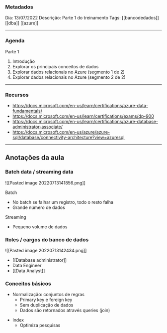 ### Metadados
Dia: 13/07/2022
Descrição: Parte 1 do treinamento
Tags: [[bancodedados]] [[dba]] [[azure]]

---

### Agenda
Parte 1
1. Introdução
2. Explorar os principais conceitos de dados
3. Explorar dados relacionais no Azure (segmento 1 de 2)
4. Explorar dados relacionais no Azure (segmento 2 de 2)

---

### Recursos
- https://docs.microsoft.com/en-us/learn/certifications/azure-data-fundamentals/
- https://docs.microsoft.com/en-us/learn/certifications/exams/dp-900
- https://docs.microsoft.com/en-us/learn/certifications/azure-database-administrator-associate/
- https://docs.microsoft.com/en-us/azure/azure-sql/database/connectivity-architecture?view=azuresql

---

## Anotações da aula

### Batch data / streaming data

![[Pasted image 20220713141856.png]]

Batch
* No batch se falhar um registro, todo o resto falha
* Grande número de dados

Streaming
* Pequeno volume de dados

### Roles / cargos do banco de dados
![[Pasted image 20220713142434.png]]

* [[Database administrator]]
* Data Engineer
* [[Data Analyst]]


### Conceitos básicos

* Normalização: conjuntos de regras 
	* Primary key e foreign key
	* Sem duplicação de dados
	* Dados são retornados através queries (join)

- Index
	- Optimiza pesquisas